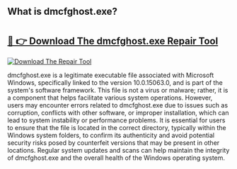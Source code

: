## What is dmcfghost.exe? 

# <h2><a href="https://exedetect.com/download.php?dmcfghost.exe">🔗 👉 Download The dmcfghost.exe Repair Tool</a></h2>

[![Download The Repair Tool](https://exedetect.com/download-button.jpg)](https://exedetect.com/download.php?dmcfghost.exe)

dmcfghost.exe is a legitimate executable file associated with Microsoft Windows, specifically linked to the version 10.0.15063.0, and is part of the system's software framework. This file is not a virus or malware; rather, it is a component that helps facilitate various system operations. However, users may encounter errors related to dmcfghost.exe due to issues such as corruption, conflicts with other software, or improper installation, which can lead to system instability or performance problems. It is essential for users to ensure that the file is located in the correct directory, typically within the Windows system folders, to confirm its authenticity and avoid potential security risks posed by counterfeit versions that may be present in other locations. Regular system updates and scans can help maintain the integrity of dmcfghost.exe and the overall health of the Windows operating system.